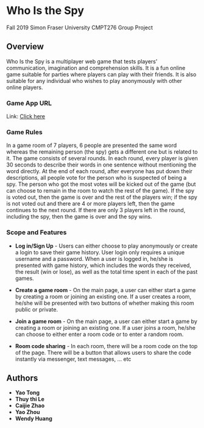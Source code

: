 # Who Is the Spy

Fall 2019 Simon Fraser University 
CMPT276 Group Project

## Overview

Who Is the Spy is a multiplayer web game that tests players’ communication, imagination and
comprehension skills. It is a fun online game suitable for parties where players can play with
their friends. It is also suitable for any individual who wishes to play anonymously with other
online players.

### Game App URL

Link: [Click here](https://enigmatic-sea-96290.herokuapp.com)

### Game Rules

In a game room of 7 players, 6 people are presented the same word whereas the remaining person (the spy) gets a different one but is related to it. The game consists of several rounds. In each round, every player is given 30 seconds to describe their words in one sentence without mentioning the word directly. At the end of each round, after everyone has put down their descriptions, all people vote for the person who is suspected of being a spy. The person who got the most votes will be kicked out of the game (but can choose to remain in the room to watch the rest of the game). If the spy is voted out, then the game is over and the rest of the players win; if the spy is not voted out and there are 4 or more players left, then the game continues to the next round. If there are only 3 players left in the round, including the spy, then the game is over and the spy wins.

### Scope and Features

* **Log in/Sign Up** - Users can either choose to play anonymously or create a login to save their game
history. User login only requires a unique username and a password. When a user is logged in, he/she is presented with game history, which includes the words they received, the result (win or lose), as well as the total time spent in each of the past games.

* **Create a game room** - On the main page, a user can either start a game by creating a room or joining an existing one. If a user creates a room, he/she will be presented with two buttons of whether making this room public or private.

* **Join a game room** - On the main page, a user can either start a game by creating a room or joining an existing one. If a user joins a room, he/she can choose to either enter a room code or to enter a random room.

* **Room code sharing** - In each room, there will be a room code on the top of the page. There will be a button
that allows users to share the code instantly via messenger, text messages, … etc

## Authors

* **Yao Tong**
* **Thuy thi Le**
* **Caijie Zhao**
* **Yao Zhou**
* **Wendy Huang**
